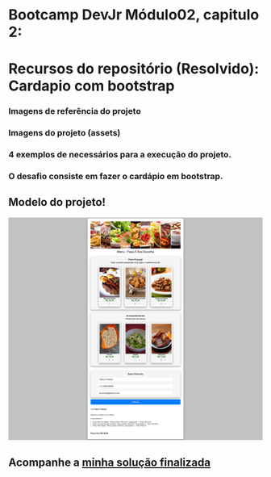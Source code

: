 # Bootcamp DevJr Módulo02, capitulo 2:  

# Recursos do repositório (Resolvido): Cardapio com bootstrap

### Imagens de referência do projeto
### Imagens do projeto (assets)
### 4 exemplos de necessários para a execução do projeto.
### O desafio consiste em fazer o cardápio em bootstrap.

## Modelo do projeto! 
![alt text](Modulo3-Projeto-Menu-2.jpeg)

## Acompanhe a [minha solução finalizada](https://willian-uiu.github.io/Cardapio-Bootstrap/)
